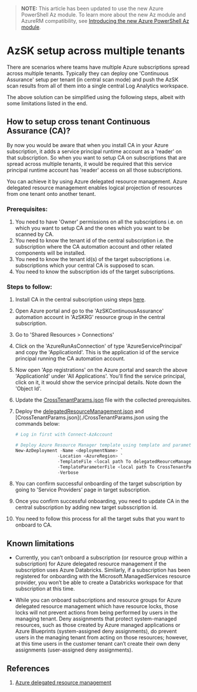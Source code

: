 
> <b>NOTE:</b>
> This article has been updated to use the new Azure PowerShell Az module. To learn more about the new Az module and AzureRM compatibility, see [Introducing the new Azure PowerShell Az module](https://docs.microsoft.com/en-us/powershell/azure/new-azureps-module-az).

# AzSK setup across multiple tenants

There are scenarios where teams have multiple Azure subscriptions spread across multiple tenants. Typically they can deploy one 'Continuous Assurance' setup per tenant (in central scan mode) and push the AzSK scan results from all of them into a single central Log Analytics workspace. 

The above solution can be simplified using the following steps, albeit with some limitations listed in the end. 

## <b>How to setup cross tenant Continuous Assurance (CA)?</b>

By now you would be aware that when you install CA in your Azure subscription, it adds a service principal runtime account as a 'reader' on that subscription. So when you want to setup CA on subscriptions that are spread across multiple tenants, it would be required that this service principal runtime account has 'reader' access on all those subscriptions.

You can achieve it by using Azure delegated resource management. 
Azure delegated resource management enables logical projection of resources from one tenant onto another tenant.

### <b>Prerequisites</b>:
1. You need to have 'Owner' permissions on all the subscriptions i.e. on which you want to setup CA and the ones which you want to be scanned by CA.
2. You need to know the tenant id of the central subscription i.e. the subscription where the CA automation account and other related components will be installed.
3. You need to know the tenant id(s) of the target subscriptions i.e. subscriptions which your central CA  is supposed to scan.
4. You need to know the subscription ids of the target subscriptions.

### <b>Steps to follow: </b>
1. Install CA in the central subscription using steps [here](https://github.com/azsk/DevOpsKit-docs/tree/master/04-Continous-Assurance#setting-up-continuous-assurance---step-by-step
).
2. Open Azure portal and go to the 'AzSKContinuousAssurance' automation account in 'AzSKRG' resource group in the central subscription.
3. Go to 'Shared Resources > Connections'
4. Click on the 'AzureRunAsConnection' of type 'AzureServicePrincipal' and copy the 'ApplicationId'. This is the application id of the service principal running the CA automation account.
5. Now open 'App registrations' on the Azure portal and search the above 'ApplicationId' under 'All Applications'. You'll find the service principal, click on it, it would show the service principal details. Note down the 'Object Id'.
6. Update the [CrossTenantParams.json](./CrossTenantParams.json) file with the collected prerequisites. 
7. Deploy the [delegatedResourceManagement.json](./delegatedResourceManagement.json) and [CrossTenantParams.json](./CrossTenantParams.json using the commands below:

    ```PowerShell
    # Log in first with Connect-AzAccount

    # Deploy Azure Resource Manager template using template and parameter file locally
    New-AzDeployment -Name <deploymentName> `
                    -Location <AzureRegion> `
                    -TemplateFile <local path To delegatedReourceManagement.json> `
                    -TemplateParameterFile <local path To CrossTenantParams.json> `
                    -Verbose

    ```
8. You can confirm successful onboarding of the target subscription by going to 'Service Providers' page in target subscription.
9. Once you confirm successful onboarding, you need to update CA in the central subscription by adding new target subsscription id.
10. You need to follow this process for all the target subs that you want to onboard to CA.

## <b>Known limitations</b>
* Currently, you can’t onboard a subscription (or resource group within a subscription) for Azure delegated resource management if the subscription uses Azure Databricks. Similarly, if a subscription has been registered for onboarding with the Microsoft.ManagedServices resource provider, you won’t be able to create a Databricks workspace for that subscription at this time.

* While you can onboard subscriptions and resource groups for Azure delegated resource management which have resource locks, those locks will not prevent actions from being performed by users in the managing tenant. Deny assignments that protect system-managed resources, such as those created by Azure managed applications or Azure Blueprints (system-assigned deny assignments), do prevent users in the managing tenant from acting on those resources; however, at this time users in the customer tenant can’t create their own deny assignments (user-assigned deny assignments).


## <b>References</b>
1. [Azure delegated resource management](https://docs.microsoft.com/en-us/azure/lighthouse/concepts/azure-delegated-resource-management)
